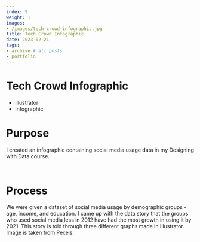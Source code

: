 ```yaml
---
index: 9
weight: 1
images:
- /images/tech-crowd-infographic.jpg
title: Tech Crowd Infographic
date: 2023-02-21
tags:
- archive # all posts
- portfolio
---
```


# Tech Crowd Infographic
- Illustrator
- Infographic

# Purpose
I created an infographic containing social media usage data in my Designing with Data course.

<img src="/wave1.png" style="height:1em;margin-left:0">

# Process
We were given a dataset of social media usage by demographic groups - age, income, and education. I came up with the data story that the groups who used social media less in 2012 have had the most growth in using it by 2021. This story is told through three different graphs made in Illustrator. Image is taken from Pexels.

<img src="/wave2.png" style="height:1em;margin-left:0">
